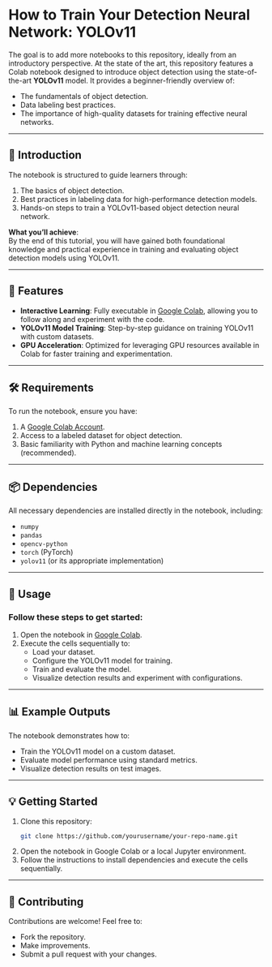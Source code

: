 # **How to Train Your Detection Neural Network: YOLOv11**

The goal is to add more notebooks to this repository, ideally from an introductory perspective. At the state of the art, this repository features a Colab notebook designed to introduce object detection using the state-of-the-art **YOLOv11** model. It provides a beginner-friendly overview of:

- The fundamentals of object detection.
- Data labeling best practices.
- The importance of high-quality datasets for training effective neural networks.

---

## 📘 **Introduction**

The notebook is structured to guide learners through:

1. The basics of object detection.
2. Best practices in labeling data for high-performance detection models.
3. Hands-on steps to train a YOLOv11-based object detection neural network.

**What you’ll achieve**:  
By the end of this tutorial, you will have gained both foundational knowledge and practical experience in training and evaluating object detection models using YOLOv11.

---

## 🚀 **Features**

- **Interactive Learning**: Fully executable in [Google Colab](https://colab.google/), allowing you to follow along and experiment with the code.
- **YOLOv11 Model Training**: Step-by-step guidance on training YOLOv11 with custom datasets.
- **GPU Acceleration**: Optimized for leveraging GPU resources available in Colab for faster training and experimentation.

---

## 🛠️ **Requirements**

To run the notebook, ensure you have:

1. A [Google Colab Account](https://colab.google/).
2. Access to a labeled dataset for object detection.
3. Basic familiarity with Python and machine learning concepts (recommended).

---

## 📦 **Dependencies**

All necessary dependencies are installed directly in the notebook, including:

- `numpy`
- `pandas`
- `opencv-python`
- `torch` (PyTorch)
- `yolov11` (or its appropriate implementation)

---

## 🔧 **Usage**

### Follow these steps to get started:
1. Open the notebook in [Google Colab](https://colab.google/).
2. Execute the cells sequentially to:
   - Load your dataset.
   - Configure the YOLOv11 model for training.
   - Train and evaluate the model.
   - Visualize detection results and experiment with configurations.

---

## 📊 **Example Outputs**

The notebook demonstrates how to:

- Train the YOLOv11 model on a custom dataset.
- Evaluate model performance using standard metrics.
- Visualize detection results on test images.

---

## 💡 **Getting Started**

1. Clone this repository:
   ```bash
   git clone https://github.com/yourusername/your-repo-name.git
2. Open the notebook in Google Colab or a local Jupyter environment.
3. Follow the instructions to install dependencies and execute the cells sequentially.

---

## 🤝 **Contributing**

Contributions are welcome! Feel free to:

- Fork the repository.
- Make improvements.
- Submit a pull request with your changes.
